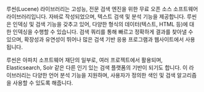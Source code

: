
루씬(Lucene) 라이브러리는 고성능, 전문 검색 엔진을 위한 무료 오픈 소스 소프트웨어 라이브러리입니다.
자바로 작성되었으며, 텍스트 검색 및 분석 기능을 제공합니다. 
루씬은 인덱싱 및 검색 기능을 갖추고 있어, 다양한 형식의 데이터(텍스트, HTML 등)에 대한 인덱싱을 수행할 수 있습니다. 
검색 쿼리를 통해 빠르고 정확하게 결과를 찾아낼 수 있으며, 확장성과 유연성이 뛰어나 많은 검색 기반 응용 프로그램과 웹사이트에서 사용됩니다.

루씬은 아파치 소프트웨어 재단의 일부로, 여러 프로젝트에서 활용되며, Elasticsearch, Solr 같은 다른 인기 있는 검색 플랫폼의 기반이 되기도 합니다. 
이 라이브러리는 다양한 언어 분석 기능을 지원하며, 사용자가 정의한 색인 및 검색 알고리즘을 사용할 수 있도록 해줍니다.

